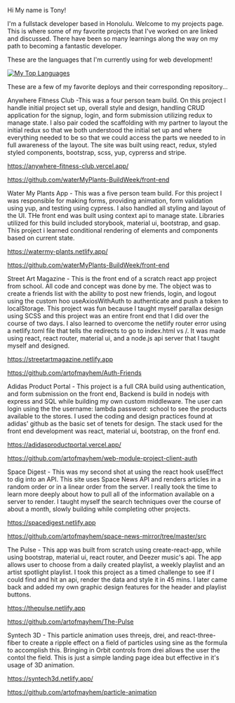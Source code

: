 Hi My name is Tony! 


I'm a fullstack developer based in Honolulu. Welcome to my projects page. This is where some of my favorite projects that I've worked on are linked and discussed. There have been so many learnings along the way on my path to becoming a fantastic developer. 

 These are the languages that I'm currently using for web development!
 
 
  [![My Top Languages](https://github-readme-stats.vercel.app/api/top-langs/?username=artofmayhem&layout=compact&langs_count=10)](https://github.com/artofmayhem)

 

These are a few of my favorite deploys and their corresponding repository...

Anywhere Fitness Club -This was a four person team build. On this project I handle initial project set up, overall style and design, handling CRUD application for the signup, login, and form submission utilizing redux to manage state. I also pair coded the scaffolding with my partner to layout the initial redux so that we both understood the initial set up and where everything needed to be so that we could access the parts we needed to in full awareness of the layout. The site was built using react, redux, styled styled components, bootstrap, scss, yup, cyprerss and stripe.

https://anywhere-fitness-club.vercel.app/

https://github.com/waterMyPlants-BuildWeek/front-end


Water My Plants App - This was a five person team build. For this project I was responsible for making forms, providing animation, form validation using yup, and testing using cypress. I also handled all styling and layout of the UI. THe front end was built using context api to manage state. Libraries utilized for this build included storybook, material ui, bootstrap, and gsap. This project i learned conditional rendering of elements and components based on current state. 

https://watermy-plants.netlify.app/

https://github.com/waterMyPlants-BuildWeek/front-end


 Street Art Magazine - This is the front end of a scratch react app project from school. All code and concept was done by me. The object was to create a friends list with the ability to post new friends, login, and logout using the custom hoo useAxiosWithAuth to authenticate and push a token to localStorage. This project was fun because I taught myself parallax design using SCSS and this project was an entire front end that I did over the course of two days. I also learned to overcome the netlify router error using a netlify.toml file that tells the redirects to go to index.html vs /. It was made using react, react router, material ui, and a node.js api server that I taught myself and designed.

https://streetartmagazine.netlify.app

https://github.com/artofmayhem/Auth-Friends

  Adidas Product Portal - This project is a full CRA build using authentication, and form submission on the front end, Backend is build in nodejs with express and SQL while building my own custom middleware. The user can login using the the username: lambda password: school to see the products available to the stores. I used the coding and design practices found at adidas' github as the basic set of tenets for design. The stack used for the front end development was react, material ui, bootstrap, on the fronf end. 
  
https://adidasproductportal.vercel.app/

https://github.com/artofmayhem/web-module-project-client-auth


   Space Digest - This was my second shot at using the react hook useEffect to dig into an API. This site uses Space News API and renders articles in a random order or in a linear order from the server. I really took the time to learn more deeply about how to pull all of the information available on a server to render. I taught myself the search techniques over the course of about a month, slowly building while completing other projects. 

 https://spacedigest.netlify.app
 
 https://github.com/artofmayhem/space-news-mirror/tree/master/src
 
 
 The Pulse - This app was built from scratch using create-react-app, while using bootstrap, material ui, react router, and Deezer music's api. The app allows user to choose from a daily created playlist, a weekly playlist and an artist spotlight playlist. I took this project as a timed challenge to see if I could find and hit an api, render the data and style it in 45 mins. I later came back and added my own graphic design features for the header and playlist buttons.

https://thepulse.netlify.app

https://github.com/artofmayhem/The-Pulse


 Syntech 3D - This particle animation uses threejs, drei, and react-three-fiber to create a ripple effect on a field of particles using sine as the formula to accomplish this. Bringing in Orbit controls from drei allows the user the contol the field. This is just a simple landing page idea but effective in it's usage of 3D animation.
 
 https://syntech3d.netlify.app/
 
 https://github.com/artofmayhem/particle-animation 
 
 

 



